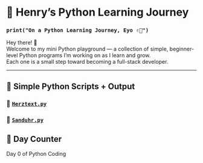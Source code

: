 # 🐍 Henry’s Python Learning Journey

### `print("On a Python Learning Journey, Eyo ✌🏾")`

Hey there! 👋  
Welcome to my mini Python playground — a collection of simple, beginner-level Python programs I’m working on as I learn and grow.  
Each one is a small step toward becoming a full-stack developer.

---

## 🧠 Simple Python Scripts + Output

### 🔸 [`Herztext.py`](https://github.com/1501henify/Learning-Python/blob/main/simple_py_program%2FHerztext.py)

<!-- HERZTEXT_OUTPUT_START -->
<!-- HERZTEXT_OUTPUT_END -->
### 🔸 [`Sanduhr.py`](https://github.com/1501henify/Learning-Python/blob/main/simple_py_program%2FSanduhr.py)

<!-- SANDUHR_OUTPUT_START -->
<!-- SANDUHR_OUTPUT_END -->

## 📆 Day Counter

<!-- PYTHON_DAY_COUNTER -->
Day 0 of Python Coding
<!-- PYTHON_DAY_COUNTER_END -->
